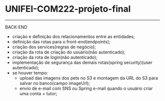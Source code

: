 # UNIFEI-COM222-projeto-final

---

BACK-END

- criação e definição dos relacionamentos entre as entidades;
- definição das rotas para o front-end(endpoints);
- criação dos services(regras de negócio);
- criação da rota de criação do usuário(não autenticado);
- criação da rota de login(não autenticado);
- implementação de segurança das demais rotas(spring security)(user autenticado);
- se houver tempo:
  - upload das imagens dos pets no S3 e montagem da URL do S3 para salvar no banco(campo imageUrl);
  - envio de e-mail com SNS ou Spring e-mail quando o usuário criar uma conta + tutor;
